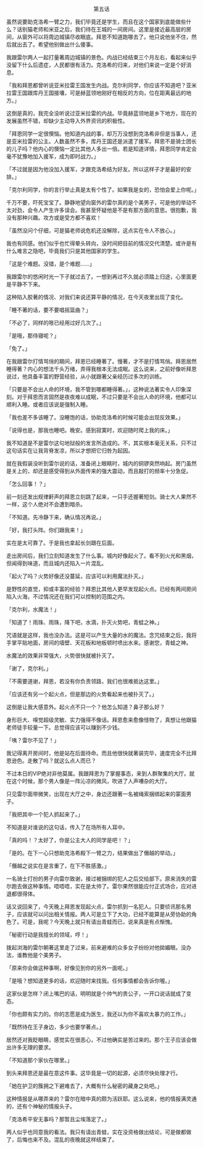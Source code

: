 <p align="center">第五话</p>

虽然说要助克洛希一臂之力，我们毕竟还是学生，而且在这个国家到底能做些什么？话别猫老师和米亚之后，我们待在王城的一间房间。这里是接近最高层的房间，从窗外可以将周边城镇尽收眼底。拜恩不知道跑哪去了。他只说他坐不住，然后就出去了。希望他别做出什么傻事。

我跟雷尔两人一起打量著周边城镇的景色。内战已经结束三个月左右，看起来似乎没留下什么后遗症，人民都很有活力。克洛希的归来，对他们来说一定是个好消息。

「我和拜恩都曾听说亚米拉雷王国发生内战。克尔利同学，你应该不知道吧？亚米拉雷王国跟库丹王国接壤，可是赫蓝领地刚好在相反的方向，位在距离最远的地方。」

这倒是真的，我完全没听说过亚米拉雷的内战。毕竟赫蓝领地是乡下地方，现在的发展虽然不错，却缺少主动导入外界资讯的积极性。

「拜恩同学一定很懊恼。他知道内战的事，却万万没想到克洛希非但是当事人，还是亚米拉雷的公主。人数虽然不多，库丹王国还是派遣了援军。拜恩不是骑士团长的儿子吗？他内心的懊恼一定比其他人多出一倍。若是知道详情，拜恩同学肯定会毫不犹豫地加入援军，成为即时战力。」

「不过就是因为他没加入援军，才跟克洛希结为好友。所以这样子才是最好的安排。」

「克尔利同学，你的言行举止真是太有个性了。如果我是女的，恐怕会爱上你呢。」

千万不要，吓死宝宝了。静静地望向窗外的雷尔真的是个美男子，可是他的举动不太对劲，会令人产生许多误会。我甚至怀疑他是不是有那方面的意思。很抱歉，我没有那种兴趣。攻方或是受方都不喜欢！

「虽然没问个仔细，可是猫老师说危机还没解除，这点实在令人不放心。」

我也有同感。他们似乎也忙得晕头转向，没时间把目前的情况交代清楚。或许是有什么难言之隐吧，毕竟我们只是其他国家的学生。

「这是个难题。没错，是个难题……」

我跟雷尔的悠闲时光一下子就过去了。一想到再过不久就必须踏上归途，心里面更是平静不下来。

这种陷入胶著的情况、对我们来说还算平静的情况，在今天夜里出现了变化。

「睡不著的话，要不要唱摇篮曲？」

「不必了，同样的哏已经用过好几次了。」

「是哦，那侍寝呢？」

「免了。」

在我跟雷尔打情骂俏的期间，拜恩已经睡著了。慢著，才不是打情骂俏。拜恩居然睡得著？内心的想法千头万绪，弄得我根本无法成眠。这么说来，之前好像听拜恩说过，他具备丰富的野营经验，从小就跟著父亲经历过多次的训练。

「只要是不会出人命的环境，我不管到哪都睡得著。」，这种说法著实令人印象深刻。对于拜恩而言固然是夜夜难以成眠，不过只要是不会出人命的环境，他都可以顺利入睡。或者应该说是强制入睡。

「我也差不多该睡了。没睡饱的话，协助克洛希的时候可能会出现反效果。」

「说得也是，那我也睡吧。晚安。感到寂寞时，欢迎随时爬上我的床。」

我不知道是不是雷尔这句地狱般的发言所造成的。不，其实根本毫无关系，只不过这句话实在让我背脊发凉，所以才想把它归咎为起因。

就在我假装没听到雷尔说的话，准备闭上眼睛时，城内的铜锣突然响起。房门虽然是关上的，却还是感受得到从外面传来的强大震动，而且敲打的频率十分急促。

「怎么回事！？」

前一刻还发出规律鼾声的拜恩立刻跳了起来，一只手还握著短剑。骑士大人果然不一样，这个人绝对不会遭到暗杀。

「不知道。先冷静下来，确认情况再说。」

「好，我打头阵。你们跟我来！」

实在是太可靠了。于是我也拿起长剑跟在后面。

走出房间后，我们立刻知道发生了什么事。城内好像起火了。看不到火光和黑烟，但闻得到味道，而且城内还陷入一片混乱。

「起火了吗？火势好像还没蔓延，应该可以利用魔法扑灭。」

是野性的直觉，抑或丰富的经验？拜恩比其他人更早发现起火点。已经有两间房间陷入火海，不过情况还在我们可以控制的范围之内。

「克尔利，水魔法！」

「知道了！雨珠、雨珠，降下吧，水滴，扑灭火势吧，青蛙之神。」

咒语就是这样，我也没办法。这是可以产生大量的水的魔法。念咒结束之后，我将手掌平贴地面，房间的墙壁、天花板和地板顿时喷出水来。感谢您，青蛙之神。

水魔法的效果非常强大，火势很快就被扑灭了。

「谢了，克尔利。」

「不需要道谢，拜恩，若没有你负责领路，我们也很难抵达这里。」

「应该还有另一个起火点，但是那边的火势看起来也被扑灭了。」

这倒是让我大感意外。起火点不只一个？他怎么知道？鼻子那么好？

身形巨大、嗅觉超级灵敏、实力强得不像话。拜恩愈来愈像怪物了，真想让他跟猫老师徒手较量一下。总觉得应该可以赚到不少钱。

「咦？雷尔不见了！」

我记得离开房间时，他是站在后面待命。而且他很快就著装完毕，速度完全不比拜恩逊色。走散了吗？就这么点人而已？

不过本日的VIP绝对非他莫属。我跟拜恩为了掌握事态，来到人群聚集的大厅。就在这个时候，那个男人像是一阵沁凉的微风，吹进了人声嘈杂的大厅。

只见雷尔面带微笑，出现在大厅之中，身边还跟著一名被绳索捆绑起来的蒙面男子。

「我把其中一个犯人抓起来了。」

不知道是对谁说的这句话，传入了在场所有人耳中。

「真的吗！？太好了，你是公主大人的同学是吧！？」

「是的。在下一心只想助克洛希殿下一臂之力，结果做出了僭越的举动。」

「僭越之说实在是言重了，在下不胜感激。」

一名骑士打扮的男子向雷尔致谢，接过被捆绑的犯人之后交给部下。原来消失的雷尔跑去做这种事情。唔唔唔，实在是太帅了。雷尔果然很能应付正式场合，应对进退都很得体。

话又说回来了，今天晚上拜恩发现起火点，雷尔抓到一名犯人。只要侦讯那名男子，应该就可以问出相关情报。两人可是立下了大功，已经不能算是从旁协助的角色了。可是，我呢？今天晚上就只有请出青蛙而已，说来真是有点惭愧。

「秘密行动是我擅长的领域，哼！」

拨起浏海的雷尔朝著这里走了过来，前来避难的众多女子纷纷对他拋媚眼。没办法，谁教他是个美男子。

「原来你会做这种事啊，好像见到你的另外一面呢。」

「是哦？想知道更多的话，欢迎随时来找我。任何事情都会告诉你喔。」

这家伙是怎样？闭上嘴巴的话，明明就是个帅气的贵公子，一开口说话就成了变态。

「你也颇有实力的。你的志愿是成为医生，我还以为你不喜欢太暴力的工作。」

「既然待在王子身边，多少也要学著点。」

居然还对我眨眼睛，感觉实在很恶心，不过他确实是苦过来的。那个王子应该会做出许多无理的要求。

「不知道那个家伙在哪里。」

到头来拜恩还是最在意这件事。这毕竟是一切的起源，必须尽快处理才行。

「她在护卫的簇拥之下避难去了，大概有什么秘密的藏身之处吧。」

这种情报是从哪弄来的？雷尔在暗中真的颇为活跃耶。这么说来，他的情报满灵通的，还有个神秘的情报头子。

「克洛希平安无事吗？那暂且尘埃落定了。」

两人似乎也同意我的看法。我只有请出青蛙，实在没资格做出结论，可是做都做了，后悔也来不及。混乱的夜晚就这样结束了。

